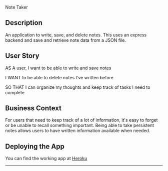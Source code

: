 Note Taker

## Description

An application to write, save, and delete notes. This uses an express backend and save and retrieve note data from a JSON file.

## User Story

AS A user, I want to be able to write and save notes

I WANT to be able to delete notes I've written before

SO THAT I can organize my thoughts and keep track of tasks I need to complete

## Business Context

For users that need to keep track of a lot of information, it's easy to forget or be unable to recall something important. Being able to take persistent notes allows users to have written information available when needed.

## Deploying the App

You can find the working app at [Heroku](https://shielded-island-84013.herokuapp.com/) 

- - -
